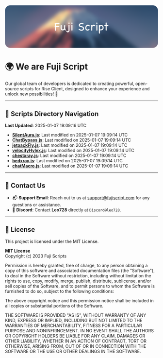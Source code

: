 ![Banner](.github/b.webp)

# 🌍 **We are Fuji Script**

Our global team of developers is dedicated to creating powerful, open-source scripts for Rise Client, designed to enhance your experience and unlock new possibilities! 🌟

---
<!-- SCRIPTS_NAVIGATION_START -->
## 📂 **Scripts Directory Navigation**

**Last Updated**: 2025-01-07 19:09:16 UTC

- **[SilentAura.js](scripts/SilentAura.js)**: Last modified on 2025-01-07 19:09:14 UTC
- **[ChatBypass.js](scripts/ChatBypass.js)**: Last modified on 2025-01-07 19:09:14 UTC
- **[jetpackFly.js](scripts/jetpackFly.js)**: Last modified on 2025-01-07 19:09:14 UTC
- **[velocityHylex.js](scripts/velocityHylex.js)**: Last modified on 2025-01-07 19:09:14 UTC
- **[chestxray.js](scripts/chestxray.js)**: Last modified on 2025-01-07 19:09:14 UTC
- **[bedxray.js](scripts/bedxray.js)**: Last modified on 2025-01-07 19:09:14 UTC
- **[chatMacro.js](scripts/chatMacro.js)**: Last modified on 2025-01-07 19:09:14 UTC

<!-- SCRIPTS_NAVIGATION_END -->

---

## 💬 **Contact Us**  
- 📬 **Support Email**: Reach out to us at [support@fujiscript.com](mailto:support@fujiscript.com) for any questions or assistance.  
- 💬 **Discord**: Contact **Leo728** directly at `Discord@leo728`.

---

## 📜 **License**

This project is licensed under the MIT License.  

**MIT License**  
Copyright (c) 2023 Fuji Scripts  

Permission is hereby granted, free of charge, to any person obtaining a copy of this software and associated documentation files (the "Software"), to deal in the Software without restriction, including without limitation the rights to use, copy, modify, merge, publish, distribute, sublicense, and/or sell copies of the Software, and to permit persons to whom the Software is furnished to do so, subject to the following conditions:  

The above copyright notice and this permission notice shall be included in all copies or substantial portions of the Software.  

THE SOFTWARE IS PROVIDED "AS IS", WITHOUT WARRANTY OF ANY KIND, EXPRESS OR IMPLIED, INCLUDING BUT NOT LIMITED TO THE WARRANTIES OF MERCHANTABILITY, FITNESS FOR A PARTICULAR PURPOSE AND NONINFRINGEMENT. IN NO EVENT SHALL THE AUTHORS OR COPYRIGHT HOLDERS BE LIABLE FOR ANY CLAIM, DAMAGES OR OTHER LIABILITY, WHETHER IN AN ACTION OF CONTRACT, TORT OR OTHERWISE, ARISING FROM, OUT OF OR IN CONNECTION WITH THE SOFTWARE OR THE USE OR OTHER DEALINGS IN THE SOFTWARE.  
